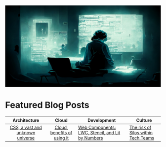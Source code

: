 ![Header](header.jpg)

# Featured Blog Posts

|                                Architecture                               	|                                      Cloud                                      	| Development                                                                                                                                        	| Culture                                                                             	|
|:-------------------------------------------------------------------------:	|:-------------------------------------------------------------------------------:	|----------------------------------------------------------------------------------------------------------------------------------------------------	|-------------------------------------------------------------------------------------	|
| [CSS, a vast and unknown universe](https://www.abimaelbarea.com/blog/css) 	| [Cloud, benefits of using it](https://www.abimaelbarea.com/blog/cloud-benefits) 	| [Web Components: LWC, Stencil, and Lit by Numbers](https://medium.com/front-end-weekly/web-components-lwc-stencil-and-lit-by-numbers-b158efcf82f7) 	| [The risk of Silos within Tech Teams](https://www.abimaelbarea.com/blog/tech-silos) 	|
